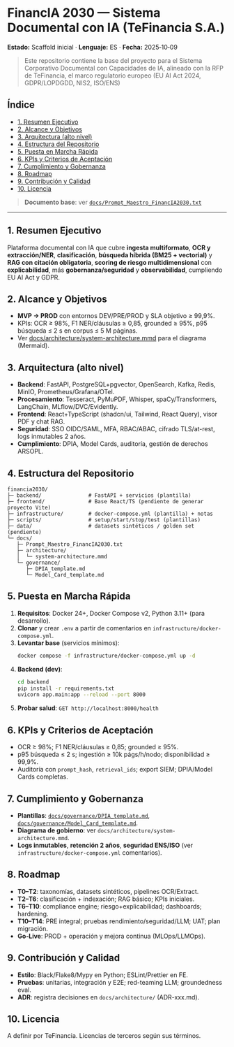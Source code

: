# FinancIA 2030 — Sistema Documental con IA (TeFinancia S.A.)

**Estado:** Scaffold inicial · **Lenguaje:** ES · **Fecha:** 2025‑10‑09

> Este repositorio contiene la base del proyecto para el Sistema Corporativo Documental con Capacidades de IA, alineado con la RFP de TeFinancia, el marco regulatorio europeo (EU AI Act 2024, GDPR/LOPDGDD, NIS2, ISO/ENS) 



## Índice
- [1. Resumen Ejecutivo](#1-resumen-ejecutivo)
- [2. Alcance y Objetivos](#2-alcance-y-objetivos)
- [3. Arquitectura (alto nivel)](#3-arquitectura-alto-nivel)
- [4. Estructura del Repositorio](#4-estructura-del-repositorio)
- [5. Puesta en Marcha Rápida](#5-puesta-en-marcha-rápida)
- [6. KPIs y Criterios de Aceptación](#6-kpis-y-criterios-de-aceptación)
- [7. Cumplimiento y Gobernanza](#7-cumplimiento-y-gobernanza)
- [8. Roadmap](#8-roadmap)
- [9. Contribución y Calidad](#9-contribución-y-calidad)
- [10. Licencia](#10-licencia)

> **Documento base**: ver [`docs/Prompt_Maestro_FinancIA2030.txt`](docs/Prompt_Maestro_FinancIA2030.txt)

---

## 1. Resumen Ejecutivo
Plataforma documental con IA que cubre **ingesta multiformato**, **OCR y extracción/NER**, **clasificación**, **búsqueda híbrida (BM25 + vectorial)** y **RAG con citación obligatoria**, **scoring de riesgo multidimensional** con **explicabilidad**, más **gobernanza/seguridad** y **observabilidad**, cumpliendo EU AI Act y GDPR.

## 2. Alcance y Objetivos
- **MVP → PROD** con entornos DEV/PRE/PROD y SLA objetivo ≥ 99,9%.
- KPIs: OCR ≥ 98%, F1 NER/cláusulas ≥ 0,85, grounded ≥ 95%, p95 búsqueda ≤ 2 s en corpus ≤ 5 M páginas.
- Ver [docs/architecture/system-architecture.mmd](docs/architecture/system-architecture.mmd) para el diagrama (Mermaid).

## 3. Arquitectura (alto nivel)
- **Backend**: FastAPI, PostgreSQL+pgvector, OpenSearch, Kafka, Redis, MinIO, Prometheus/Grafana/OTel.
- **Procesamiento**: Tesseract, PyMuPDF, Whisper, spaCy/Transformers, LangChain, MLflow/DVC/Evidently.
- **Frontend**: React+TypeScript (shadcn/ui, Tailwind, React Query), visor PDF y chat RAG.
- **Seguridad**: SSO OIDC/SAML, MFA, RBAC/ABAC, cifrado TLS/at-rest, logs inmutables 2 años.
- **Cumplimiento**: DPIA, Model Cards, auditoría, gestión de derechos ARSOPL.

## 4. Estructura del Repositorio
```
financia2030/
├─ backend/               # FastAPI + servicios (plantilla)
├─ frontend/              # Base React/TS (pendiente de generar proyecto Vite)
├─ infrastructure/        # docker-compose.yml (plantilla) + notas
├─ scripts/               # setup/start/stop/test (plantillas)
├─ data/                  # datasets sintéticos / golden set (pendiente)
└─ docs/
   ├─ Prompt_Maestro_FinancIA2030.txt
   ├─ architecture/
   │  └─ system-architecture.mmd
   └─ governance/
      ├─ DPIA_template.md
      └─ Model_Card_template.md
```

## 5. Puesta en Marcha Rápida
1. **Requisitos**: Docker 24+, Docker Compose v2, Python 3.11+ (para desarrollo).
2. **Clonar** y crear `.env` a partir de comentarios en `infrastructure/docker-compose.yml`.
3. **Levantar base** (servicios mínimos):  
   ```bash
   docker compose -f infrastructure/docker-compose.yml up -d
   ```
4. **Backend (dev)**:  
   ```bash
   cd backend
   pip install -r requirements.txt
   uvicorn app.main:app --reload --port 8000
   ```
5. **Probar salud**: `GET http://localhost:8000/health`

## 6. KPIs y Criterios de Aceptación
- OCR ≥ 98%; F1 NER/cláusulas ≥ 0,85; grounded ≥ 95%.
- p95 búsqueda ≤ 2 s; ingestión ≥ 10k págs/h/nodo; disponibilidad ≥ 99,9%.
- Auditoría con `prompt_hash`, `retrieval_ids`; export SIEM; DPIA/Model Cards completas.

## 7. Cumplimiento y Gobernanza
- **Plantillas**: [`docs/governance/DPIA_template.md`](docs/governance/DPIA_template.md), [`docs/governance/Model_Card_template.md`](docs/governance/Model_Card_template.md).
- **Diagrama de gobierno**: ver `docs/architecture/system-architecture.mmd`.
- **Logs inmutables**, **retención 2 años**, **seguridad ENS/ISO** (ver `infrastructure/docker-compose.yml` comentarios).

## 8. Roadmap
- **T0–T2**: taxonomías, datasets sintéticos, pipelines OCR/Extract.
- **T2–T6**: clasificación + indexación; RAG básico; KPIs iniciales.
- **T6–T10**: compliance engine; riesgo+explicabilidad; dashboards; hardening.
- **T10–T14**: PRE integral; pruebas rendimiento/seguridad/LLM; UAT; plan migración.
- **Go‑Live**: PROD + operación y mejora continua (MLOps/LLMOps).

## 9. Contribución y Calidad
- **Estilo**: Black/Flake8/Mypy en Python; ESLint/Prettier en FE.
- **Pruebas**: unitarias, integración y E2E; red-teaming LLM; groundedness eval.
- **ADR**: registra decisiones en `docs/architecture/` (ADR-xxx.md).

## 10. Licencia
A definir por TeFinancia. Licencias de terceros según sus términos.